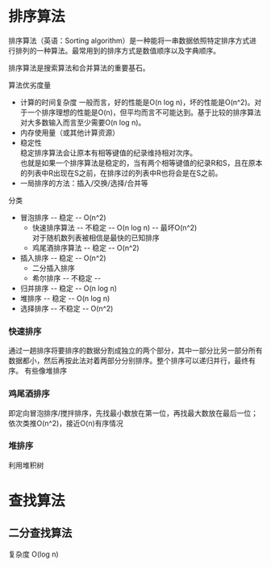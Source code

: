 # 排序算法
排序算法（英语：Sorting algorithm）是一种能将一串数据依照特定排序方式进行排列的一种算法。最常用到的排序方式是数值顺序以及字典顺序。

排序算法是搜索算法和合并算法的重要基石。

算法优劣度量 
+ 计算的时间复杂度
一般而言，好的性能是O(n log n)，坏的性能是O(n^2)。对于一个排序理想的性能是O(n)，但平均而言不可能达到。基于比较的排序算法对大多数输入而言至少需要O(n log n)。
+ 内存使用量（或其他计算资源）  
+ 稳定性  
稳定排序算法会让原本有相等键值的纪录维持相对次序。  
也就是如果一个排序算法是稳定的，当有两个相等键值的纪录R和S，且在原本的列表中R出现在S之前，在排序过的列表中R也将会是在S之前。
+ 一局排序的方法：插入/交换/选择/合并等
    
分类  
+ 冒泡排序 -- 稳定 -- O(n^2)
    + 快速排序算法 -- 不稳定 -- O(n log n) -- 最坏O(n^2)  
        对于随机数列表被相信是最快的已知排序
    + 鸡尾酒排序算法 -- 稳定 -- O(n^2)
+ 插入排序 -- 稳定 -- O(n^2)
    + 二分插入排序
    + 希尔排序 -- 不稳定 -- 
+ 归并排序 -- 稳定 -- O(n log n)
+ 堆排序 -- 稳定 -- O(n log n)
+ 选择排序 -- 不稳定 -- O(n^2)


### 快速排序
通过一趟排序将要排序的数据分割成独立的两个部分，其中一部分比另一部分所有数据都小，然后再按此法对着两部分分别排序。整个排序可以递归并行，最终有序。
有些像堆排序
### 鸡尾酒排序
即定向冒泡排序/搅拌排序，先找最小数放在第一位，再找最大数放在最后一位；依次类推O(n^2)，接近O(n)有序情况

### 堆排序
利用堆积树

# 查找算法
## 二分查找算法
复杂度 O(log n)